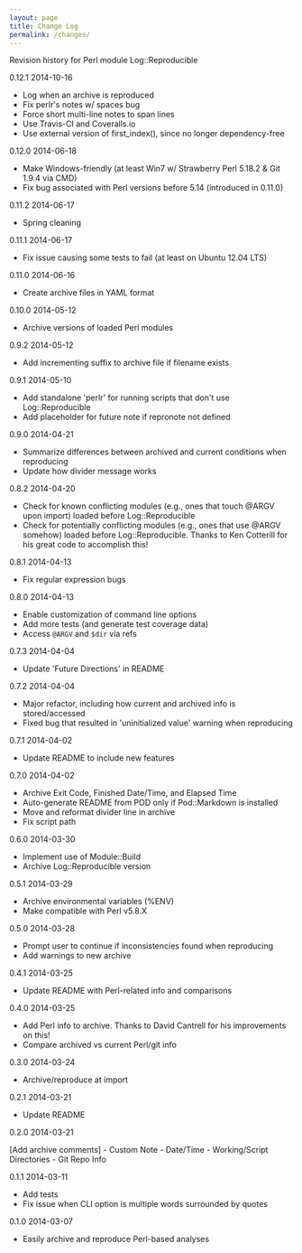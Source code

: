 ```yaml
---
layout: page
title: Change Log
permalink: /changes/
---
```

Revision history for Perl module Log::Reproducible

0.12.1 2014-10-16

  - Log when an archive is reproduced
  - Fix perlr's notes w/ spaces bug
  - Force short multi-line notes to span lines
  - Use Travis-CI and Coveralls.io
  - Use external version of first_index(), since no longer dependency-free

0.12.0 2014-06-18

  - Make Windows-friendly (at least Win7 w/ Strawberry Perl 5.18.2 & Git 1.9.4 via CMD)
  - Fix bug associated with Perl versions before 5.14 (introduced in 0.11.0)

0.11.2 2014-06-17

  - Spring cleaning

0.11.1 2014-06-17

  - Fix issue causing some tests to fail (at least on Ubuntu 12.04 LTS)

0.11.0 2014-06-16

  - Create archive files in YAML format

0.10.0 2014-05-12

  - Archive versions of loaded Perl modules

0.9.2 2014-05-12

  - Add incrementing suffix to archive file if filename exists

0.9.1 2014-05-10

  - Add standalone 'perlr' for running scripts that don't use Log::Reproducible
  - Add placeholder for future note if repronote not defined

0.9.0 2014-04-21

  - Summarize differences between archived and current conditions when reproducing
  - Update how divider message works

0.8.2 2014-04-20

  - Check for known conflicting modules (e.g., ones that touch @ARGV upon import) loaded before Log::Reproducible
  - Check for potentially conflicting modules (e.g., ones that use @ARGV somehow) loaded before Log::Reproducible. Thanks to Ken Cotterill for his great code to accomplish this!

0.8.1 2014-04-13

  - Fix regular expression bugs

0.8.0 2014-04-13

  - Enable customization of command line options
  - Add more tests (and generate test coverage data)
  - Access `@ARGV` and `$dir` via refs

0.7.3 2014-04-04

  - Update 'Future Directions' in README

0.7.2 2014-04-04

  - Major refactor, including how current and archived info is stored/accessed
  - Fixed bug that resulted in 'uninitialized value' warning when reproducing

0.7.1 2014-04-02

  - Update README to include new features

0.7.0 2014-04-02

  - Archive Exit Code, Finished Date/Time, and Elapsed Time
  - Auto-generate README from POD only if Pod::Markdown is installed
  - Move and reformat divider line in archive
  - Fix script path

0.6.0 2014-03-30

  - Implement use of Module::Build
  - Archive Log::Reproducible version

0.5.1 2014-03-29

  - Archive environmental variables (%ENV)
  - Make compatible with Perl v5.8.X

0.5.0 2014-03-28

  - Prompt user to continue if inconsistencies found when reproducing
  - Add warnings to new archive

0.4.1 2014-03-25

  - Update README with Perl-related info and comparisons

0.4.0 2014-03-25

  - Add Perl info to archive. Thanks to David Cantrell for his improvements on this!
  - Compare archived vs current Perl/git info

0.3.0 2014-03-24

  - Archive/reproduce at import

0.2.1 2014-03-21

  - Update README

0.2.0 2014-03-21

  [Add archive comments]
    - Custom Note
    - Date/Time
    - Working/Script Directories
    - Git Repo Info

0.1.1 2014-03-11

  - Add tests
  - Fix issue when CLI option is multiple words surrounded by quotes

0.1.0 2014-03-07

  - Easily archive and reproduce Perl-based analyses

